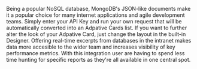 Being a popular NoSQL database, MongoDB's JSON-like documents make it a popular choice for many internet applications and agile development teams. Simply enter your API Key and run your own request that will be automatically converted into an Adpative Cards list. If you want to further alter the look of your Adpative Card, just change the layout in the built-in Designer. Offering real-time excerpts from databases in the intranet makes data more accesible to the wider team and increases visibility of key performance metrics. With this integration user are having to spend less time hunting for specific reports as they're all available in one central spot.